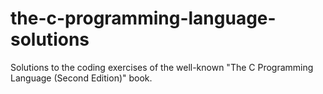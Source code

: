 # the-c-programming-language-solutions
Solutions to the coding exercises of the well-known "The C Programming Language (Second Edition)" book. 
